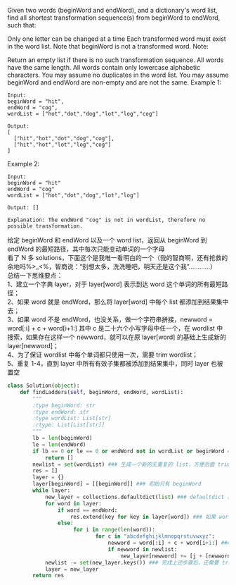 Given two words (beginWord and endWord), and a dictionary's word list, find all shortest transformation sequence(s) from beginWord to endWord, such that:

Only one letter can be changed at a time
Each transformed word must exist in the word list. Note that beginWord is not a transformed word.
Note:

Return an empty list if there is no such transformation sequence.
All words have the same length.
All words contain only lowercase alphabetic characters.
You may assume no duplicates in the word list.
You may assume beginWord and endWord are non-empty and are not the same.
Example 1:
```
Input:
beginWord = "hit",
endWord = "cog",
wordList = ["hot","dot","dog","lot","log","cog"]

Output:
[
  ["hit","hot","dot","dog","cog"],
  ["hit","hot","lot","log","cog"]
]
```
Example 2:
```
Input:
beginWord = "hit"
endWord = "cog"
wordList = ["hot","dot","dog","lot","log"]

Output: []

Explanation: The endWord "cog" is not in wordList, therefore no possible transformation.
```
给定 beginWord 和 endWord 以及一个 word list，返回从 beginWord 到 endWord 的最短路径，其中每次只能变动单词的一个字母  
看了 N 多 solutions，下面这个是我唯一看明白的一个（我的智商啊，还有抢救的余地吗%>_<%，智商说：“别想太多，洗洗睡吧，明天还是这个我”…………）  
总结一下思维要点：  
1、建立一个字典 layer，对于 layer[word] 表示到达 word 这个单词的所有最短路径；  
2、如果 word 就是 endWord，那么将 layer[word] 中每个 list 都添加到结果集中去；  
3、如果 word 不是 endWord，也没关系，做一个字符串拼接，newword = word[:i] + c + word[i+1:] 其中 c 是二十六个小写字母中任一个，在 wordlist 中搜索，如果存在这样一个 newword，就可以在原 layer[word] 的基础上生成新的 layer[newword]；  
4、为了保证 wordlist 中每个单词都只使用一次，需要 trim wordlist；  
5、重复 1-4，直到 layer 中所有有效子集都被添加到结果集中，同时 layer 也被置空
```python
class Solution(object):
    def findLadders(self, beginWord, endWord, wordList):
        """
        :type beginWord: str
        :type endWord: str
        :type wordList: List[str]
        :rtype: List[List[str]]
        """
        lb = len(beginWord)
        le = len(endWord)
        if lb == 0 or le == 0 or endWord not in wordList or beginWord == endWord:
            return [] 
        newlist = set(wordList) ### 生成一个新的无重复的 list，方便后面 trim
        res = []
        layer = {}
        layer[beginWord] = [[beginWord]] ### 初始只有 beginWord
        while layer:
            new_layer = collections.defaultdict(list) ### defaultdict 貌似被称为工厂函数，该命令用来生成一个包含空 list 的 dictionary
            for word in layer:
                if word == endWord:
                    res.extend(key for key in layer[word]) ### 如果 word 正好就是 endWord，则将 layer[word] 中所有 list 都 extend 到结果集中
                else:
                     for i in range(len(word)):
                            for c in "abcdefghijklmnopqrstuvwxyz":
                                newword = word[:i] + c + word[i+1:] ### 如果 word 不是 endWord，则拼接字符串生成新的 newword，同时判断该 newword 是否存在于 newlist 中
                                if newword in newlist:
                                    new_layer[newword] += [j + [newword] for j in layer[word]] ### 如果 newword 存在于 newlist 中，则在 layer[word] 的每一个 list 的最后都增加 newword 这个元素，以生成 layer[newword]，这一步用了 new_layer 做临时字典进行跳转
            newlist -= set(new_layer.keys()) ### 完成上述步骤后，还需要 trim newlist，剔除新生成的 layer 中的所有 keys 值
            layer = new_layer
        return res
```
